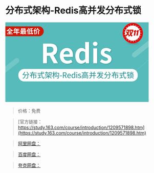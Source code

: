 # 分布式架构-Redis高并发分布式锁

![img](../../../assets/study163/free/e39bb5dfdca74c4d8cc56eec7a6e8261.jpg)

> 价格：免费

> [官方链接：https://study.163.com/course/introduction/1209571898.htm](https://study.163.com/course/introduction/1209571898.htm)

> [阿里网盘：]()

> [百度网盘：]()

> [夸克网盘：]()

